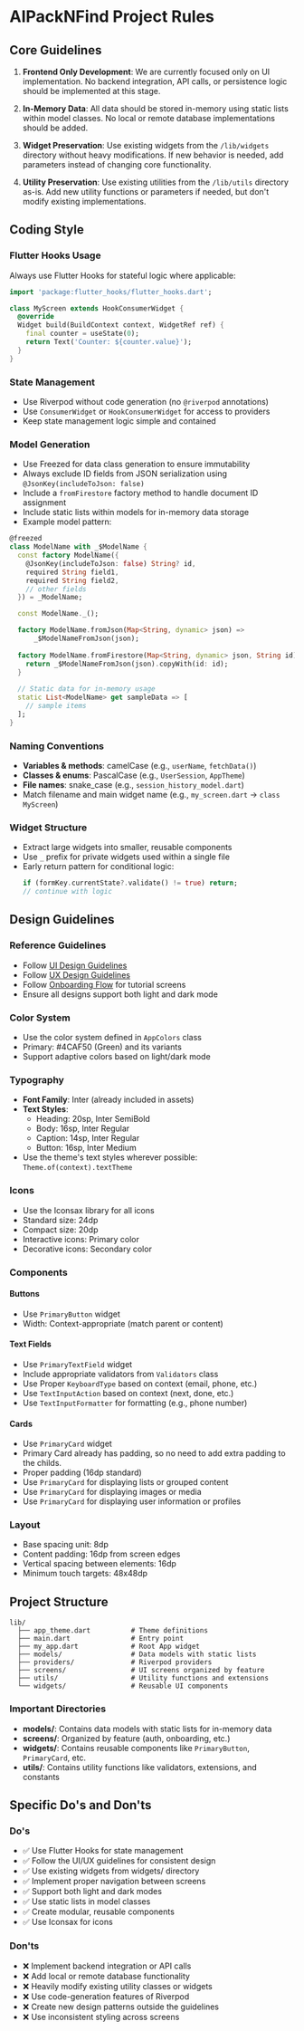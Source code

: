 # AIPackNFind Project Rules

## Core Guidelines

1. **Frontend Only Development**: We are currently focused only on UI implementation. No backend integration, API calls, or persistence logic should be implemented at this stage.

2. **In-Memory Data**: All data should be stored in-memory using static lists within model classes. No local or remote database implementations should be added.

3. **Widget Preservation**: Use existing widgets from the `/lib/widgets` directory without heavy modifications. If new behavior is needed, add parameters instead of changing core functionality.

4. **Utility Preservation**: Use existing utilities from the `/lib/utils` directory as-is. Add new utility functions or parameters if needed, but don't modify existing implementations.

## Coding Style

### Flutter Hooks Usage

Always use Flutter Hooks for stateful logic where applicable:

```dart
import 'package:flutter_hooks/flutter_hooks.dart';

class MyScreen extends HookConsumerWidget {
  @override
  Widget build(BuildContext context, WidgetRef ref) {
    final counter = useState(0);
    return Text('Counter: ${counter.value}');
  }
}
```

### State Management

- Use Riverpod without code generation (no `@riverpod` annotations)
- Use `ConsumerWidget` or `HookConsumerWidget` for access to providers
- Keep state management logic simple and contained

### Model Generation

- Use Freezed for data class generation to ensure immutability
- Always exclude ID fields from JSON serialization using `@JsonKey(includeToJson: false)`
- Include a `fromFirestore` factory method to handle document ID assignment
- Include static lists within models for in-memory data storage
- Example model pattern:

```dart
@freezed
class ModelName with _$ModelName {
  const factory ModelName({
    @JsonKey(includeToJson: false) String? id,
    required String field1,
    required String field2,
    // other fields
  }) = _ModelName;

  const ModelName._();

  factory ModelName.fromJson(Map<String, dynamic> json) =>
      _$ModelNameFromJson(json);
      
  factory ModelName.fromFirestore(Map<String, dynamic> json, String id) {
    return _$ModelNameFromJson(json).copyWith(id: id);
  }
  
  // Static data for in-memory usage
  static List<ModelName> get sampleData => [
    // sample items
  ];
}
```

### Naming Conventions

- **Variables & methods**: camelCase (e.g., `userName`, `fetchData()`)
- **Classes & enums**: PascalCase (e.g., `UserSession`, `AppTheme`)
- **File names**: snake_case (e.g., `session_history_model.dart`)
- Match filename and main widget name (e.g., `my_screen.dart` → `class MyScreen`)

### Widget Structure

- Extract large widgets into smaller, reusable components
- Use `_` prefix for private widgets used within a single file
- Early return pattern for conditional logic:
  ```dart
  if (formKey.currentState?.validate() != true) return;
  // continue with logic
  ```

## Design Guidelines

### Reference Guidelines

- Follow [UI Design Guidelines](design_guidelines/ui_design.md)
- Follow [UX Design Guidelines](design_guidelines/ux_design.md)
- Follow [Onboarding Flow](flows/onboarding.md) for tutorial screens
- Ensure all designs support both light and dark mode

### Color System

- Use the color system defined in `AppColors` class
- Primary: #4CAF50 (Green) and its variants
- Support adaptive colors based on light/dark mode

### Typography

- **Font Family**: Inter (already included in assets)
- **Text Styles**:
  - Heading: 20sp, Inter SemiBold
  - Body: 16sp, Inter Regular
  - Caption: 14sp, Inter Regular
  - Button: 16sp, Inter Medium
- Use the theme's text styles wherever possible: `Theme.of(context).textTheme`

### Icons

- Use the Iconsax library for all icons
- Standard size: 24dp
- Compact size: 20dp
- Interactive icons: Primary color
- Decorative icons: Secondary color

### Components

#### Buttons
- Use `PrimaryButton` widget
- Width: Context-appropriate (match parent or content)

#### Text Fields
- Use `PrimaryTextField` widget
- Include appropriate validators from `Validators` class
- Use Proper `KeyboardType` based on context (email, phone, etc.)
- Use `TextInputAction` based on context (next, done, etc.)
- Use `TextInputFormatter` for formatting (e.g., phone number)

#### Cards
- Use `PrimaryCard` widget
- Primary Card already has padding, so no need to add extra padding to the childs.
- Proper padding (16dp standard)
- Use `PrimaryCard` for displaying lists or grouped content
- Use `PrimaryCard` for displaying images or media
- Use `PrimaryCard` for displaying user information or profiles

### Layout

- Base spacing unit: 8dp
- Content padding: 16dp from screen edges
- Vertical spacing between elements: 16dp
- Minimum touch targets: 48x48dp

## Project Structure

```
lib/
  ├── app_theme.dart          # Theme definitions
  ├── main.dart               # Entry point
  ├── my_app.dart             # Root App widget
  ├── models/                 # Data models with static lists
  ├── providers/              # Riverpod providers
  ├── screens/                # UI screens organized by feature
  ├── utils/                  # Utility functions and extensions
  └── widgets/                # Reusable UI components
```

### Important Directories

- **models/**: Contains data models with static lists for in-memory data
- **screens/**: Organized by feature (auth, onboarding, etc.)
- **widgets/**: Contains reusable components like `PrimaryButton`, `PrimaryCard`, etc.
- **utils/**: Contains utility functions like validators, extensions, and constants

## Specific Do's and Don'ts

### Do's
- ✅ Use Flutter Hooks for state management
- ✅ Follow the UI/UX guidelines for consistent design
- ✅ Use existing widgets from widgets/ directory
- ✅ Implement proper navigation between screens
- ✅ Support both light and dark modes
- ✅ Use static lists in model classes
- ✅ Create modular, reusable components
- ✅ Use Iconsax for icons

### Don'ts
- ❌ Implement backend integration or API calls
- ❌ Add local or remote database functionality
- ❌ Heavily modify existing utility classes or widgets
- ❌ Use code-generation features of Riverpod
- ❌ Create new design patterns outside the guidelines
- ❌ Use inconsistent styling across screens